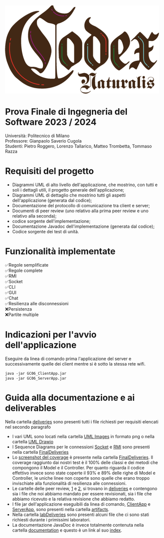 ![Codex Naturalis Image](./src/main/resources/it/polimi/ingsw/gui/img/misc/title.png?raw=true)
# Prova Finale di Ingegneria del Software 2023 / 2024
Università: Politecnico di Milano <br>
Professore: Gianpaolo Saverio Cugola <br>
Studenti: Pietro Roggero, Lorenzo Tallarico, Matteo Trombetta, Tommaso Razza <br>
# Requisiti del progetto
- Diagrammi UML di alto livello dell'applicazione, che mostrino, con tutti e soli i dettagli utili, il progetto generale dell'applicazione;
- Diagrammi UML di dettaglio che mostrino tutti gli aspetti dell'applicazione (generata dal codice);
- Documentazione del protocollo di comunicazione tra client e server;
- Documenti di peer review (uno relativo alla prima peer review e uno relativo alla seconda);
- codice sorgente dell'implementazione;
- Documentazione Javadoc dell'implementazione (generata dal codice);
- Codice sorgente dei test di unità.
# Funzionalità implementate
✅Regole semplificate  <br>
✅Regole complete  <br>
✅RMI  <br>
✅Socket  <br>
✅CLI  <br>
✅GUI  <br>
✅Chat  <br>
✅Resilienza alle disconnessioni  <br>
❌Persistenza  <br>
❌Partite multiple  <br>
# Indicazioni per l'avvio dell'applicazione
Eseguire da linea di comando prima l'applicazione del server e successivamente quelle dei client mentre si è sotto la stessa rete wifi.
```
java -jar GC06_ClientApp.jar
java -jar GC06_ServerApp.jar
```
# Guida alla documentazione e ai deliverables
Nella cartella [deliveries](./deliveries/) sono presenti tutti i file richiesti per requisiti elencati nel secondo paragrafo <br>
- I vari UML sono locati nella cartella [UML Images](./deliveries/FinalDeliveries/UML%Images/) in formato png o nella cartella [UML Drawio](./deliveries/FinalDeliveries/UML%Drawio/)
- I Sequence Diagrams per le connessioni [Socket](./deliveries/FinalDeliveries/ConnectionSocket.png) e [RMI](./deliveries/FinalDeliveries/ConnectionRMI.png) sono presenti nella cartella [FinalDeliveries](./deliveries/FinalDeliveries/)
- Lo [screenshot del coverage](./deliveries/FinalDeliveries/Coverage.png) è presente nella cartella [FinalDeliveries](./deliveries/FinalDeliveries/). Il coverage raggiunto dai nostri test è il 100% delle classi e dei metodi che compongono il Model e il Controller. Per quanto riguarda il codice effettivo invece sono state coperte il 93% e 89% delle righe di Model e Controller, le uniche linee non coperte sono quelle che erano troppo invischiate alla funzionalità di resilienza alle connessioni.
- Le cartelle delle peer review, [1](./deliveries/peer-review-1) e [2](./deliveries/peer-review-2), si trovano in [deliveries](./deliveries) e contengono sia i file che noi abbiamo mandato per essere revisionati, sia i file che abbiamo ricevuto e la relativa revisione che abbiamo redatto.
- I file jar dell'applicazione eseguibili da linea di comando, [ClientApp](./deliveries/out/artifacts/GC06_ClientApp_jar/GC06_ClientApp.jar) e [ServerApp](./deliveries/out/artifacts/GC06_ServerApp_jar/GC06_ServerApp.jar), sono presenti nella cartella [artifacts](./deliveries/out/artifacts/).
- Nella cartella [labDeliveries](./deliveries/labDeliveries/) sono presenti alcuni file che ci sono stati richiesti durante i primissimi laboratori.
- La documentazione JavaDoc è invece totalmente contenuta nella cartella [documentation](./documentation/) e questo è un link al suo [index](./documentation/index.html).

